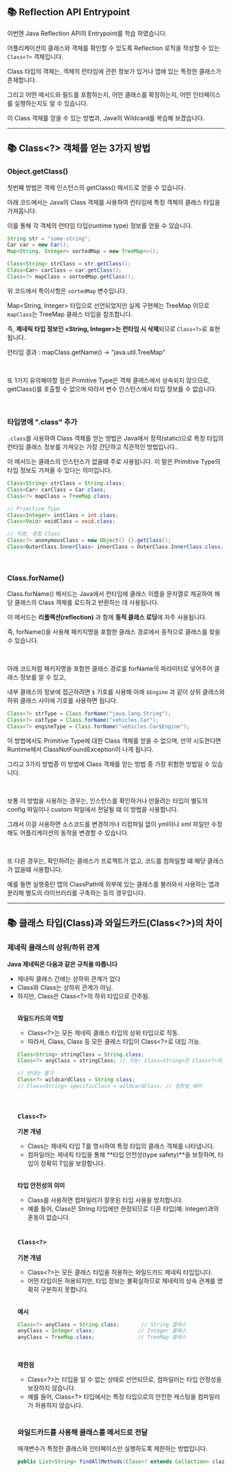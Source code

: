 ## 📚 Reflection API Entrypoint

이번엔 Java Reflection API의 Entrypoint를 학습 하였습니다.

어플리케이션의 클래스와 객체를 확인할 수 있도록 Reflection 로직을 작성할 수 있는 `Class<?>` 객체입니다.

Class 타입의 객체는, 객체의 런타임에 관한 정보가 있거나 앱에 있는 특정한 클래스가 존재합니다.

그리고 어떤 메서드와 필드를 포함하는지, 어떤 클래스를 확장하는지, 어떤 인터페이스를 실행하는지도 알 수 있습니다.

이 Class 객체를 얻을 수 있는 방법과, Java의 Wildcard를 복습해 보겠습니다.

---

## 📚 Class<?> 객체를 얻는 3가지 방법

### Object.getClass()

첫번쨰 방법은 객체 인스턴스의 getClass() 메서드로 얻을 수 있습니다.

아래 코드에서는 Java의 Class 객체를 사용하여 런타임에 특정 객체의 클래스 타입을 가져옵니다. 

이를 통해 각 객체의 런타임 타입(runtime type) 정보를 얻을 수 있습니다.

```java
String str = "some-string";
Car car = new Car();
Map<String, Integer> sortedMap = new TreeMap<>();

Class<String> strClass = str.getClass();
Class<Car> carClass = car.getClass();
Class<?> mapClass = sortedMap.getClass();
```

위 코드에서 특이사항은 `sortedMap` 변수입니다.

Map<String, Integer> 타입으로 선언되었지만 실제 구현체는 TreeMap 이므로 `mapClass`는 TreeMap 클래스 타입을 참조합니다.

즉, **제네릭 타입 정보인 <String, Integer>는 런타임 시 삭제**되므로 `Class<?>`로 표현됩니다.

런타임 결과 : mapClass.getName() -> "java.util.TreeMap"

<br>

또 1가지 유의해야할 점은 Primitive Type은 객체 클래스에서 상속되지 않으므로, getClass()를 호출할 수 없으며 따라서 변수 인스턴스에서 타입 정보를 수 없습니다.

<br>

### 타입명에 ".class" 추가


`.class`를 사용하여 Class 객체를 얻는 방법은 Java에서 정적(static)으로 특정 타입의 런타임 클래스 정보를 가져오는 가장 간단하고 직관적인 방법입니다..

이 메서드는 클래스의 인스턴스가 없을떄 주로 사용됩니다. 이 말은 Primitive Type의 타입 정보도 가져올 수 있다는 의미입니다.

```java
Class<String> strClass = String.class;
Class<Car> carClass = Car.class;
Class<?> mapClass = TreeMap.class;

// Primitive Type
Class<Integer> intClass = int.class;
Class<Void> voidClass = void.class;

// 익명, 중첩 Class
Class<?> anonymousClass = new Object() {}.getClass(); 
Class<OuterClass.InnerClass> innerClass = OuterClass.InnerClass.class;
```

<br>

### Class.forName()

Class.forName() 메서드는 Java에서 런타임에 클래스 이름을 문자열로 제공하여 해당 클래스의 Class 객체를 로드하고 반환하는 데 사용됩니다. 

이 메서드는 **리플렉션(reflection)** 과 함께 **동적 클래스 로딩**에 자주 사용됩니다.

즉, forName()을 사용해 패키지명을 포함한 클래스 경로에서 동적으로 클래스를 찾을 수 있습니다.

<br>

아래 코드처럼 패키지명을 포함한 클래스 경로를 forName의 파라미터로 넣어주어 클래스 정보를 알 수 있고,

내부 클래스의 정보에 접근하려면 `$` 기호를 사용해 아래 `$Engine` 과 같이 상위 클래스와 하위 클래스 사이에 기호를 사용하면 됩니다.

```java
Class<?> strType = Class.forName("java.lang.String");
Class<?> catType = Class.forName("vehicles.Car");
Class<?> engineType = Class.forName("vehicles.Car$Engine");
```

이 방법에서도 Primitive Type에 대한 Class 객체를 얻을 수 없으며, 만약 시도한다면 Runtime에서 ClassNotFoundException이 나게 됩니다.

그리고 3가지 방법중 이 방법에 Class 객체를 얻는 방법 중 가장 위험한 방법일 수 있습니다.

<br>

보통 이 방법을 사용하는 경우는, 인스턴스를 확인하거나 만들려는 타입이 별도의 config 파일이나 custom 파일에서 전달될 떄 이 방법을 사용합니다.

그래서 이걸 사용하면 소스코드를 변경하거나 리컴파일 없이 yml이나 xml 파일만 수정해도 어플리케이션의 동작을 변경할 수 있습니다.

<br>

또 다른 경우는, 확인하려는 클래스가 프로젝트가 없고, 코드를 컴파일할 떄 해당 클래스가 없을떄 사용합니다.

예를 들면 실행중인 앱의 ClassPath에 외부에 있는 클래스를 불러와서 사용하는 앱과 분리해 별도의 라이브러리를 구축하는 등의 경우입니다.



---

## 📚 클래스 타입(Class<T>)과 와일드카드(Class<?>)의 차이

### 제네릭 클래스의 상위/하위 관계

**Java 제네릭은 다음과 같은 규칙을 따릅니다**

- 제네릭 클래스 간에는 상하위 관계가 없다
- Class<String>와 Class<Object>는 상하위 관계가 아님.
- 하지만, Class<String>은 Class<?>의 하위 타입으로 간주됨.

<br>

**와일드카드의 역할**

- Class<?>는 모든 제네릭 클래스 타입의 상위 타입으로 작동.
- 따라서, Class<String>, Class<Integer> 등 모든 클래스 타입이 Class<?>로 대입 가능.

```java
Class<String> stringClass = String.class;
Class<?> anyClass = stringClass; // 가능: Class<String>은 Class<?>의 하위 타입

// 반대는 불가
Class<?> wildcardClass = String.class;
// Class<String> specificClass = wildcardClass; // 컴파일 에러
```

<br>

### `Class<T>`

**기본 개념**

- Class<T>는 제네릭 타입 T를 명시하여 특정 타입의 클래스 객체를 나타냅니다.
- 컴파일러는 제네릭 타입을 통해 **타입 안전성(type safety)**을 보장하며, 타입이 정확히 T임을 보장합니다.

<br>

**타입 안전성의 의미**

- Class<T>를 사용하면 컴파일러가 잘못된 타입 사용을 방지합니다.
- 예를 들어, Class<String>은 String 타입에만 한정되므로 다른 타입(예: Integer)과의 혼동이 없습니다.

<br>

### `Class<?>`

**기본 개념**

- Class<?>는 모든 클래스 타입을 허용하는 와일드카드 제네릭 타입입니다.
- 어떤 타입이든 허용되지만, 타입 정보는 불확실하므로 제네릭의 상속 관계를 명확히 구분하지 못합니다.

<br>

**예시**

```java
Class<?> anyClass = String.class;       // String 클래스
anyClass = Integer.class;              // Integer 클래스
anyClass = TreeMap.class;              // TreeMap 클래스
```

<br>

**제한점**

- Class<?>는 타입을 알 수 없는 상태로 선언되므로, 컴파일러는 타입 안정성을 보장하지 않습니다.
- 예를 들어, Class<?> 타입에서는 특정 타입으로의 안전한 캐스팅을 컴파일러가 허용하지 않습니다.

<br>

### 와일드카드를 사용해 클래스를 메서드로 전달

매개변수가 특정한 클래스와 인터페이스만 실행하도록 제한하는 방법입니다.

```java
public List<String> findAllMethods(Class<? extends Collection> clazz) {}
```